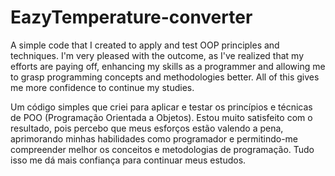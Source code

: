 # EazyTemperature-converter

A simple code that I created to apply and test OOP principles and techniques. I'm very pleased with the outcome, as I've realized that my efforts are paying off, enhancing my skills as a programmer and allowing me to grasp programming concepts and methodologies better. All of this gives me more confidence to continue my studies.

Um código simples que criei para aplicar e testar os princípios e técnicas de POO (Programação Orientada a Objetos). Estou muito satisfeito com o resultado, pois percebo que meus esforços estão valendo a pena, aprimorando minhas habilidades como programador e permitindo-me compreender melhor os conceitos e metodologias de programação. Tudo isso me dá mais confiança para continuar meus estudos.
